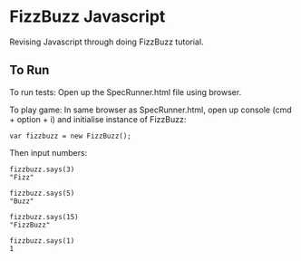 FizzBuzz Javascript
===================

Revising Javascript through doing FizzBuzz tutorial.  

To Run
------
To run tests:
Open up the SpecRunner.html file using browser.

To play game:
In same browser as SpecRunner.html, open up console (cmd + option + i) and initialise instance of FizzBuzz:
```
var fizzbuzz = new FizzBuzz();
```
Then input numbers:
```
fizzbuzz.says(3)
"Fizz"

fizzbuzz.says(5)
"Buzz"

fizzbuzz.says(15)
"FizzBuzz"

fizzbuzz.says(1)
1
```